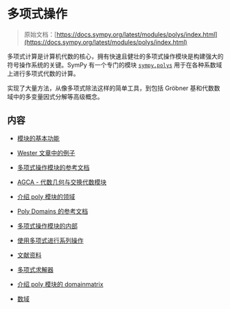 # 多项式操作

> 原始文档：[https://docs.sympy.org/latest/modules/polys/index.html](https://docs.sympy.org/latest/modules/polys/index.html)

多项式计算是计算机代数的核心，拥有快速且健壮的多项式操作模块是构建强大的符号操作系统的关键。SymPy 有一个专门的模块 [`sympy.polys`](reference.html#module-sympy.polys "sympy.polys") 用于在各种系数域上进行多项式代数的计算。

实现了大量方法，从像多项式除法这样的简单工具，到包括 Gröbner 基和代数数域中的多变量因式分解等高级概念。

## 内容

+   [模块的基本功能](basics.html)

+   [Wester 文章中的例子](wester.html)

+   [多项式操作模块的参考文档](reference.html)

+   [AGCA - 代数几何与交换代数模块](agca.html)

+   [介绍 poly 模块的领域](domainsintro.html)

+   [Poly Domains 的参考文档](domainsref.html)

+   [多项式操作模块的内部](internals.html)

+   [使用多项式进行系列操作](ringseries.html)

+   [文献资料](literature.html)

+   [多项式求解器](solvers.html)

+   [介绍 poly 模块的 domainmatrix](domainmatrix.html)

+   [数域](numberfields.html)
